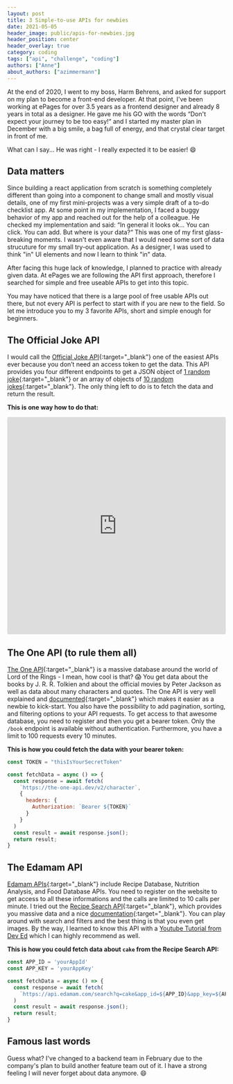 ```yaml
---
layout: post
title: 3 Simple-to-use APIs for newbies
date: 2021-05-05
header_image: public/apis-for-newbies.jpg
header_position: center
header_overlay: true
category: coding
tags: ["api", "challenge", "coding"]
authors: ["Anne"]
about_authors: ["azimmermann"]
---
```


At the end of 2020, I went to my boss, Harm Behrens, and asked for support on my plan to become a front-end developer. 
At that point, I've been working at ePages for over 3.5 years as a frontend designer and already 8 years in total as a designer. 
He gave me his GO with the words “Don't expect your journey to be too easy!“ and I started my master plan in December with a big smile, a bag full of energy, and that crystal clear target in front of me.

What can I say... He was right - I really expected it to be easier! 😄

## Data matters

Since building a react application from scratch is something completely different than going into a component to change small and mostly visual details, one of my first mini-projects was a very simple draft of a to-do checklist app. 
At some point in my implementation, I faced a buggy behavior of my app and reached out for the help of a colleague. 
He checked my implementation and said: 
“In general it looks ok… You can click. You can add. But where is your data?“ 
This was one of my first glass-breaking moments. I wasn't even aware that I would need some sort of data strucuture for my small try-out application.
As a designer, I was used to think "in" UI elements and now I learn to think "in" data.

After facing this huge lack of knowledge, I planned to practice with already given data. 
At ePages we are following the API first approach, therefore I searched for simple and free useable APIs to get into this topic.

You may have noticed that there is a large pool of free usable APIs out there, but not every API is perfect to start with if you are new to the field. 
So let me introduce you to my 3 favorite APIs, short and simple enough for beginners.

## The Official Joke API

I would call the [Official Joke API](https://official-joke-api.appspot.com/){:target="_blank"} one of the easiest APIs ever because you don’t need an access token to get the data. 
This API provides you four different endpoints to get a JSON object of [1 random joke](https://official-joke-api.appspot.com/jokes/random){:target="_blank"} or an array of objects of [10 random jokes](https://official-joke-api.appspot.com/jokes/ten){:target="_blank"}. 
The only thing left to do is to fetch the data and return the result.

**This is one way how to do that:**

<iframe src="https://codesandbox.io/embed/fetch-data-from-api-b6vr3?fontsize=14&module=%2Fsrc%2FJokeList.tsx&theme=dark"
    style="width:100%; height:500px; border:0; border-radius: 4px; overflow:hidden;"
    title="Fetch data from API"
    allow="accelerometer; ambient-light-sensor; camera; encrypted-media; geolocation; gyroscope; hid; microphone; midi; payment; usb; vr; xr-spatial-tracking"
    sandbox="allow-forms allow-modals allow-popups allow-presentation allow-same-origin allow-scripts"
></iframe>

## The One API (to rule them all)

[The One API](https://the-one-api.dev/){:target="_blank"} is a massive database around the world of Lord of the Rings - I mean, how cool is that? 😱 
You get data about the books by J. R. R. Tolkien and about the official movies by Peter Jackson as well as data about many characters and quotes. 
The One API is very well explained and [documented](https://the-one-api.dev/documentation){:target="_blank"} which makes it easier as a newbie to kick-start. 
You also have the possibility to add pagination, sorting, and filtering options to your API requests. 
To get access to that awesome database, you need to register and then you get a bearer token. 
Only the `/book` endpoint is available without authentication. 
Furthermore, you have a limit to 100 requests every 10 minutes.

**This is how you could fetch the data with your bearer token:**

```js
const TOKEN = "thisIsYourSecretToken"

const fetchData = async () => {
  const response = await fetch(
    `https://the-one-api.dev/v2/character`,
    {
      headers: {
        Authorization: `Bearer ${TOKEN}`
      }
    }
  )
  const result = await response.json();
  return result;
}
```

## The Edamam API

[Edamam APIs](https://developer.edamam.com/){:target="_blank"} include Recipe Database, Nutrition Analysis, and Food Database APIs. 
You need to register on the website to get access to all these informations and the calls are limited to 10 calls per minute. 
I tried out the [Recipe Search API](https://developer.edamam.com/edamam-recipe-api){:target="_blank"}, which provides you massive data and a nice [documentation](https://developer.edamam.com/edamam-docs-recipe-api){:target="_blank"}. 
You can play around with search and filters and the best thing is that you even get images. 
By the way, I learned to know this API with a [Youtube Tutorial from Dev Ed](https://www.youtube.com/watch?v=U9T6YkEDkMo&ab_channel=DevEd) which I can highly recommend as well.

**This is how you could fetch data about `cake` from the Recipe Search API:**

```js
const APP_ID = 'yourAppId'
const APP_KEY = 'yourAppKey'

const fetchData = async () => {
  const response = await fetch(
    `https://api.edamam.com/search?q=cake&app_id=${APP_ID}&app_key=${APP_KEY}`
  )
  const result = await response.json();
  return result;
}
```

## Famous last words

Guess what? 
I've changed to a backend team in February due to the company's plan to build another feature team out of it. 
I have a strong feeling I will never forget about data anymore. 😄